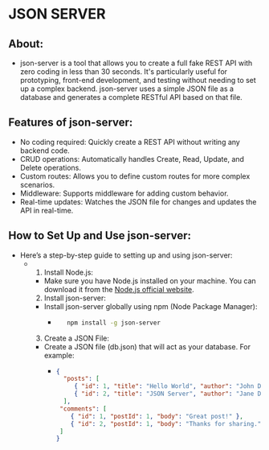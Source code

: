 # JSON SERVER
## About:
 - json-server is a tool that allows you to create a full fake REST API with zero coding in less than 30 seconds. It's particularly useful for prototyping, front-end development, and testing without needing to set up a complex backend. json-server uses a simple JSON file as a database and generates a complete RESTful API based on that file.
## Features of json-server:
 - No coding required: Quickly create a REST API without writing any backend code.
 - CRUD operations: Automatically handles Create, Read, Update, and Delete operations.
 - Custom routes: Allows you to define custom routes for more complex scenarios.
 - Middleware: Supports middleware for adding custom behavior.
 - Real-time updates: Watches the JSON file for changes and updates the API in real-time.
## How to Set Up and Use json-server:
 - Here’s a step-by-step guide to setting up and using json-server:
   - 1. Install Node.js:
     - Make sure you have Node.js installed on your machine. You can download it from the [Node.js official website](https://nodejs.org/en).
     2.  Install json-server:
     - Install json-server globally using npm (Node Package Manager):
       - ```sh
            npm install -g json-server
         ```
     3. Create a JSON File:
     - Create a JSON file (db.json) that will act as your database. For example:
       - ```json
         {
           "posts": [
              { "id": 1, "title": "Hello World", "author": "John Doe" },
              { "id": 2, "title": "JSON Server", "author": "Jane Doe" }
           ],
          "comments": [
             { "id": 1, "postId": 1, "body": "Great post!" },
             { "id": 2, "postId": 1, "body": "Thanks for sharing." }
          ]
         }
         ```
         
